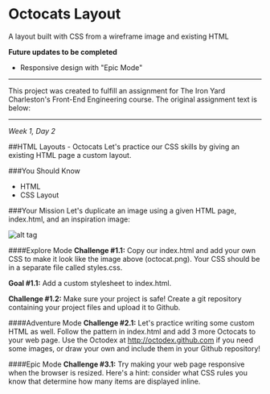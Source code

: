 # Octocats Layout
A layout built with CSS from a wireframe image and existing HTML

**Future updates to be completed**
* Responsive design with "Epic Mode"

----------------------------------

This project was created to fulfill an assignment for The Iron Yard Charleston's Front-End Engineering course. The original assignment text is below:

----------------------------------

*Week 1, Day 2*

##HTML Layouts - Octocats
Let's practice our CSS skills by giving an existing HTML page a custom layout.

###You Should Know
* HTML
* CSS Layout

###Your Mission
Let's duplicate an image using a given HTML page, index.html, and an inspiration image: 

![alt tag](https://raw.githubusercontent.com/adlondon/html-layouts-octocats/master/octocat.png)

####Explore Mode
**Challenge #1.1:** Copy our index.html and add your own CSS to make it look like the image above (octocat.png). Your CSS should be in a separate file called styles.css. 

**Goal #1.1:** Add a custom stylesheet to index.html.

**Challenge #1.2:** Make sure your project is safe! Create a git repository containing your project files and upload it to Github. 

####Adventure Mode
**Challenge #2.1:** Let's practice writing some custom HTML as well. Follow the pattern in index.html and add 3 more Octocats to your web page. Use the Octodex at http://octodex.github.com if you need some images, or draw your own and include them in your Github repository! 

####Epic Mode
**Challenge #3.1:** Try making your web page responsive when the browser is resized. Here's a hint: consider what CSS rules you know that determine how many items are displayed inline. 


